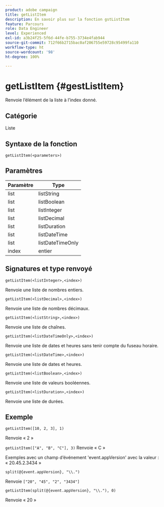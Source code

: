 ```yaml
---
product: adobe campaign
title: getListItem
description: En savoir plus sur la fonction gstListItem
feature: Parcours
role: Data Engineer
level: Experienced
exl-id: a3b24f25-5f6d-44fe-b755-3734e4fab944
source-git-commit: 712f66b2715bac0af206755e59728c95499fa110
workflow-type: ht
source-wordcount: '98'
ht-degree: 100%

---
```


# getListItem {#gestListItem}

Renvoie l’élément de la liste à l’index donné.

## Catégorie

Liste

## Syntaxe de la fonction

`getListItem(<parameters>)`

## Paramètres

| Paramètre | Type |
|-----------|------------------|
| list | listString |
| list | listBoolean |
| list | listInteger |
| list | listDecimal |
| list | listDuration |
| list | listDateTime |
| list | listDateTimeOnly |
| index | entier |

## Signatures et type renvoyé

`getListItem(<listInteger>,<index>)`

Renvoie une liste de nombres entiers.

`getListItem(<listDecimal>,<index>)`

Renvoie une liste de nombres décimaux.

`getListItem(<listString>,<index>)`

Renvoie une liste de chaînes.

`getListItem(<listDateTimeOnly>,<index>)`

Renvoie une liste de dates et heures sans tenir compte du fuseau horaire.

`getListItem(<listDateTime>,<index>)`

Renvoie une liste de dates et heures.

`getListItem(<listBoolean>,<index>)`

Renvoie une liste de valeurs booléennes.

`getListItem(<listDuration>,<index>)`

Renvoie une liste de durées.

## Exemple

`getListItem([10, 2, 3], 1)`

Renvoie « 2 »

`getListItem(["A", "B", "C"], 3)`
Renvoie « C »

Exemples avec un champ d’événement &#39;event.appVersion&#39; avec la valeur : « 20.45.2.3434 »

`split(@{event.appVersion}, "\\.")`

Renvoie `["20", "45", "2", "3434"]`

`getListItem(split(@{event.appVersion}, "\\."), 0)`

Renvoie « 20 »
